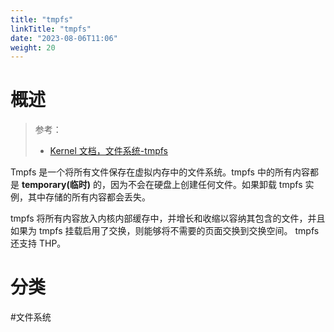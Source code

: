 ```yaml
---
title: "tmpfs"
linkTitle: "tmpfs"
date: "2023-08-06T11:06"
weight: 20
---
```


# 概述

> 参考：
> 
> - [Kernel 文档，文件系统-tmpfs](https://www.kernel.org/doc/html/latest/filesystems/tmpfs.html)

Tmpfs 是一个将所有文件保存在虚拟内存中的文件系统。tmpfs 中的所有内容都是 **temporary(临时)** 的，因为不会在硬盘上创建任何文件。如果卸载 tmpfs 实例，其中存储的所有内容都会丢失。

tmpfs 将所有内容放入内核内部缓存中，并增长和收缩以容纳其包含的文件，并且如果为 tmpfs 挂载启用了交换，则能够将不需要的页面交换到交换空间。 tmpfs 还支持 THP。


# 分类

#文件系统